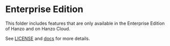 # Enterprise Edition

This folder includes features that are only available in the Enterprise Edition of Hanzo and on Hanzo Cloud.

See [LICENSE](../LICENSE) and [docs](https://hanzo.ai/docs/open-source) for more details.
